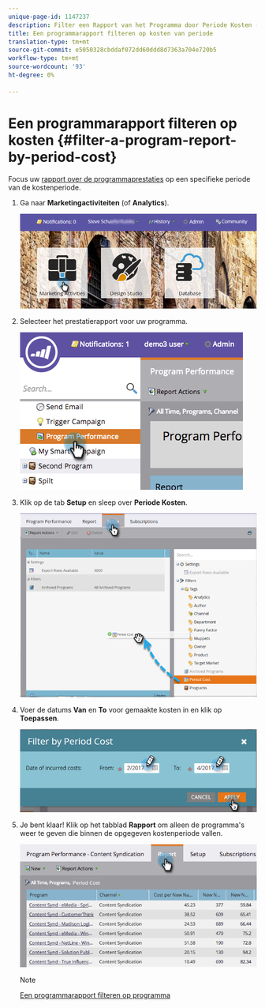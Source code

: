 ```yaml
---
unique-page-id: 1147237
description: Filter een Rapport van het Programma door Periode Kosten - Marketo Docs - de Documentatie van het Product
title: Een programmarapport filteren op kosten van periode
translation-type: tm+mt
source-git-commit: e5050328cbddaf072dd60ddd8d7363a704e720b5
workflow-type: tm+mt
source-wordcount: '93'
ht-degree: 0%

---
```



# Een programmarapport filteren op kosten {#filter-a-program-report-by-period-cost}

Focus uw [rapport over de programmaprestaties](/help/marketo/product-docs/core-marketo-concepts/programs/program-performance-report/create-a-program-performance-report.md) op een specifieke periode van de kostenperiode.

1. Ga naar **Marketingactiviteiten** (of **Analytics**).

   ![](assets/login-marketing-activities-1.png)

1. Selecteer het prestatierapport voor uw programma.

   ![](assets/image2014-9-23-16-3a22-3a52.png)

1. Klik op de tab **Setup** en sleep over **Periode Kosten**.

   ![](assets/lm-86194-1.png)

1. Voer de datums **Van** en **To** voor gemaakte kosten in en klik op **Toepassen**.

   ![](assets/lm-86194-2a-hands.png)

1. Je bent klaar! Klik op het tabblad **Rapport** om alleen de programma&#39;s weer te geven die binnen de opgegeven kostenperiode vallen.

   ![](assets/lm-86194-report-tab.png)

   >[!NOTE]
   >
   >[Een programmarapport filteren op programma](/help/marketo/product-docs/core-marketo-concepts/programs/program-performance-report/filter-a-program-report-by-program.md)
